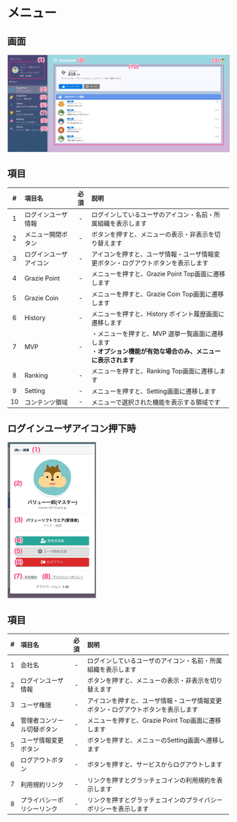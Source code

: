 # メニュー

## 画面

<a href="../../../images/menu/0.png" data-lightbox="スクリーンショット" data-title="スクリーンショット">
    <img src="../../../images/menu/0.png" style="border: solid 1px #ccc; width: 800px;" />
</a>

## 項目
|   #   | 項目名                 | 必須  | 説明                                                                                                             |
| :---: | :--------------------- | :---: | :--------------------------------------------------------------------------------------------------------------- |
|   1   | ログインユーザ情報     |   -   | ログインしているユーザのアイコン・名前・所属組織を表示します                                                     |
|   2   | メニュー開閉ボタン     |   -   | ボタンを押すと、メニューの表示・非表示を切り替えます                                                             |
|   3   | ログインユーザアイコン |   -   | アイコンを押すと、ユーザ情報・ユーザ情報変更ボタン・ログアウトボタンを表示します                                 |
|   4   | Grazie Point           |   -   | メニューを押すと、Grazie Point Top画面に遷移します                                                               |
|   5   | Grazie Coin            |   -   | メニューを押すと、Grazie Coin Top画面に遷移します                                                                |
|   6   | History                |   -   | メニューを押すと、History ポイント履歴画面に遷移します                                                           |
|   7   | MVP                    |   -   | ・メニューを押すと、MVP 選挙一覧画面に遷移します<br>・**オプション機能が有効な場合のみ、メニューに表示されます** |
|   8   | Ranking                |   -   | メニューを押すと、Ranking Top画面に遷移します                                                                    |
|   9   | Setting                |   -   | メニューを押すと、Setting画面に遷移します                                                                        |
|  10   | コンテンツ領域         |   -   | メニューで選択された機能を表示する領域です                                                                       |


## ログインユーザアイコン押下時

<a href="../../../images/menu/1.png" data-lightbox="スクリーンショット" data-title="スクリーンショット">
    <img src="../../../images/menu/1.png" style="border: solid 1px #ccc; width: 200px;" />
</a>

## 項目
|   #   | 項目名                     | 必須  | 説明                                                                                                             |
| :---: | :------------------------- | :---: | :--------------------------------------------------------------------------------------------------------------- |
|   1   | 会社名                     |   -   | ログインしているユーザのアイコン・名前・所属組織を表示します                                                     |
|   2   | ログインユーザ情報         |   -   | ボタンを押すと、メニューの表示・非表示を切り替えます                                                             |
|   3   | ユーザ権限                 |   -   | アイコンを押すと、ユーザ情報・ユーザ情報変更ボタン・ログアウトボタンを表示します                                 |
|   4   | 管理者コンソール切替ボタン |   -   | メニューを押すと、Grazie Point Top画面に遷移します                                                               |
|   5   | ユーザ情報変更ボタン       |   -   | ボタンを押すと、メニューのSetting画面へ遷移します                                                                |
|   6   | ログアウトボタン           |   -   | ボタンを押すと、サービスからログアウトします                                                          |
|   7   | 利用規約リンク             |   -   |  リンクを押すとグラッチェコインの利用規約を表示します　|
|   8   | プライバシーポリシーリンク |   -   | リンクを押すとグラッチェコインのプライバシーポリシーを表示します　                                                                    |


